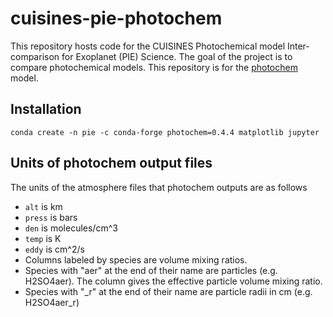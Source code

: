 # cuisines-pie-photochem

This repository hosts code for the CUISINES Photochemical model Inter-comparison for Exoplanet (PIE) Science. The goal of the project is to compare photochemical models. This repository is for the [photochem](https://github.com/Nicholaswogan/photochem) model.

## Installation

```
conda create -n pie -c conda-forge photochem=0.4.4 matplotlib jupyter
```

## Units of photochem output files

The units of the atmosphere files that photochem outputs are as follows
- `alt` is km
- `press` is bars
- `den` is molecules/cm^3
- `temp` is K
- `eddy` is cm^2/s
- Columns labeled by species are volume mixing ratios.
- Species with "aer" at the end of their name are particles (e.g. H2SO4aer). The column gives the effective particle volume mixing ratio.
- Species with "_r" at the end of their name are particle radii in cm (e.g. H2SO4aer_r)